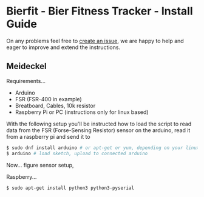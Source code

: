 
# Bierfit - Bier Fitness Tracker - Install Guide

On any problems feel free to [create an issue](github), we are happy to help and eager to improve and extend the instructions.

## Meideckel

Requirements...
- Arduino
- FSR (FSR-400 in example)
- Breatboard, Cables, 10k resistor
- Raspberry Pi or PC (instructions only for linux based)

With the following setup you'll be instructed how to load the script to read data from the FSR (Forse-Sensing Resistor) sensor on the arduino, read it from a raspberry pi and send it to 

```sh
$ sudo dnf install arduino # or apt-get or yum, depending on your linux box :)
$ arduino # load sketch, upload to connected arduino
```

Now... figure sensor setup, 

Raspberry...

```sh
$ sudo apt-get install python3 python3-pyserial
```

[github]: https://github.com/unused/bierfit  "Bierfit Fitness Tracker"
